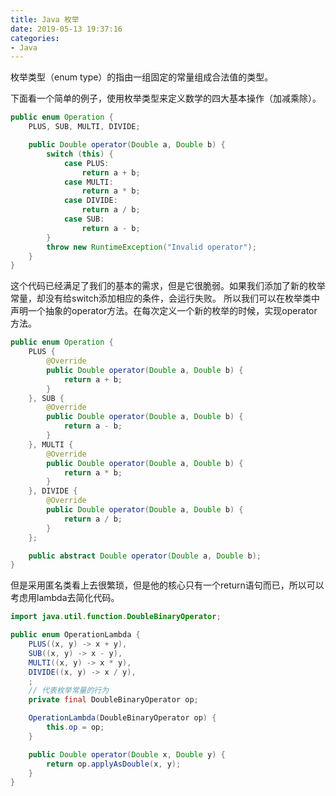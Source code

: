 ```yaml
---
title: Java 枚举
date: 2019-05-13 19:37:16
categories:
- Java
---
```

枚举类型（enum type）的指由一组固定的常量组成合法值的类型。

下面看一个简单的例子，使用枚举类型来定义数学的四大基本操作（加减乘除）。
```Java
public enum Operation {
    PLUS, SUB, MULTI, DIVIDE;

    public Double operator(Double a, Double b) {
        switch (this) {
            case PLUS:
                return a + b;
            case MULTI:
                return a * b;
            case DIVIDE:
                return a / b;
            case SUB:
                return a - b;
        }
        throw new RuntimeException("Invalid operator");
    }
}
```
这个代码已经满足了我们的基本的需求，但是它很脆弱。如果我们添加了新的枚举常量，却没有给switch添加相应的条件，会运行失败。
所以我们可以在枚举类中声明一个抽象的operator方法。在每次定义一个新的枚举的时候，实现operator方法。
```Java
public enum Operation {
    PLUS {
        @Override
        public Double operator(Double a, Double b) {
            return a + b;
        }
    }, SUB {
        @Override
        public Double operator(Double a, Double b) {
            return a - b;
        }
    }, MULTI {
        @Override
        public Double operator(Double a, Double b) {
            return a * b;
        }
    }, DIVIDE {
        @Override
        public Double operator(Double a, Double b) {
            return a / b;
        }
    };

    public abstract Double operator(Double a, Double b);
}
```
但是采用匿名类看上去很繁琐，但是他的核心只有一个return语句而已，所以可以考虑用lambda去简化代码。
```Java
import java.util.function.DoubleBinaryOperator;

public enum OperationLambda {
    PLUS((x, y) -> x + y),
    SUB((x, y) -> x - y),
    MULTI((x, y) -> x * y),
    DIVIDE((x, y) -> x / y),
    ;
    // 代表枚举常量的行为
    private final DoubleBinaryOperator op;

    OperationLambda(DoubleBinaryOperator op) {
        this.op = op;
    }

    public Double operator(Double x, Double y) {
        return op.applyAsDouble(x, y);
    }
}
```